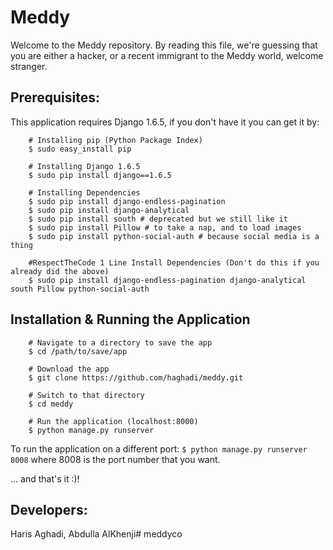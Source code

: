 Meddy
==========

Welcome to the Meddy repository. By reading this file, we're guessing that you are either a hacker, or a recent immigrant to the Meddy world, welcome stranger.

## Prerequisites:
This application requires Django 1.6.5, if you don't have it you can get it by:

```
    # Installing pip (Python Package Index)
    $ sudo easy_install pip

    # Installing Django 1.6.5
    $ sudo pip install django==1.6.5
    
    # Installing Dependencies
    $ sudo pip install django-endless-pagination
    $ sudo pip install django-analytical
    $ sudo pip install south # deprecated but we still like it
    $ sudo pip install Pillow # to take a nap, and to load images
    $ sudo pip install python-social-auth # because social media is a thing

    #RespectTheCode 1 Line Install Dependencies (Don't do this if you already did the above)
    $ sudo pip install django-endless-pagination django-analytical south Pillow python-social-auth

```

## Installation & Running the Application

```
    # Navigate to a directory to save the app
    $ cd /path/to/save/app

    # Download the app
    $ git clone https://github.com/haghadi/meddy.git

    # Switch to that directory
    $ cd meddy

    # Run the application (localhost:8000)
    $ python manage.py runserver
```

To run the application on a different port: `$ python manage.py runserver 8008` where 8008 is the port number that you want.

... and that's it :)!

## Developers:
Haris Aghadi, Abdulla AlKhenji# meddyco
